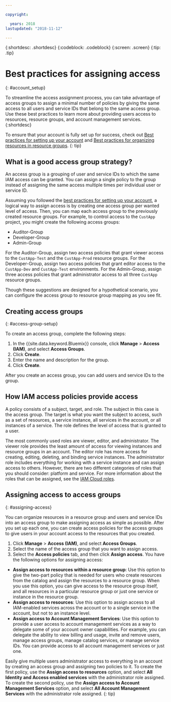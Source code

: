```yaml
---

copyright:

  years: 2018
lastupdated: "2018-11-12"

---
```


{:shortdesc: .shortdesc}
{:codeblock: .codeblock}
{:screen: .screen}
{:tip: .tip}

# Best practices for assigning access
{: #account_setup}

To streamline the access assignment process, you can take advantage of access groups to assign a minimal number of policies by giving the same access to all users and service IDs that belong to the same access group. Use these best practices to learn more about providing users access to resources, resource groups, and account management services.
{:shortdesc}

To ensure that your account is fully set up for success, check out [Best practices for setting up your account](/docs/account/bp_account.html#account_setup) and [Best practices for organizing resources in resource groups](/docs/resources/bestpractice_rgs.html).
{: tip}

## What is a good access group strategy?

An access group is a grouping of user and service IDs to which the same IAM access can be granted. You can assign a single policy to the group instead of assigning the same access multiple times per individual user or service ID.

Assuming you followed the [best practices for setting up your account](/docs/account/bp_account.html#account_setup), a logical way to assign access is by creating one access group per wanted level of access. Then, you can map each access group to the previously created resource groups. For example, to control access to the `CustApp` project, you might create the following access groups:

* Auditor-Group
* Developer-Group
* Admin-Group

For the Auditor-Group, assign two access policies that grant viewer access to the `CustApp-Test` and the `CustApp-Prod` resource groups. For the Developer-Group, assign two access policies that grant editor access to the `CustApp-Dev` and `CustApp-Test` environments. For the Admin-Group, assign three access policies that grant administrator access to all three `CustApp` resource groups.

Though these suggestions are designed for a hypothetical scenario, you can configure the access group to resource group mapping as you see fit.

## Creating access groups
{: #access-group-setup}

To create an access group, complete the following steps: 

1. In the {{site.data.keyword.Bluemix}} console, click **Manage** &gt; **Access (IAM)**, and select **Access Groups**.
2. Click **Create**.
3. Enter the name and description for the group.
4. Click **Create**.

After you create an access group, you can add users and service IDs to the group.

## How IAM access policies provide access

A policy consists of a subject, target, and role. The subject in this case is the access group. The target is what you want the subject to access, such as a set of resources, a service instance, all services in the account, or all instances of a service. The role defines the level of access that is granted to a user.

The most commonly used roles are viewer, editor, and administrator. The viewer role provides the least amount of access for viewing instances and resource groups in an account. The editor role has more access for creating, editing, deleting, and binding service instances. The administrator role includes everything for working with a service instance and can assign access to others. However, there are two different categories of roles that you should consider: platform and service. For more information about the roles that can be assigned, see the [IAM Cloud roles](/docs/iam/users_roles.html#iamusermanrol). 

## Assigning access to access groups
{: #assigning-access}

You can organize resources in a resource group and users and service IDs into an access group to make assigning access as simple as possible. After you set up each one, you can create access policies for the access groups to give users in your account access to the resources that you created.

1. Click **Manage** &gt; **Access (IAM)**, and select **Access Groups**.
2. Select the name of the access group that you want to assign access.
3. Select the **Access policies** tab, and then click **Assign access**. You have the following options for assigning access:

  * **Assign access to resources within a resource group**: Use this option to give the two-part policy that is needed for users who create resources from the catalog and assign the resources to a resource group. When you use this option, you can give access to the resource group itself, and all resources in a particular resource group or just one service or instance in the resource group.
  * **Assign access to resources**: Use this option to assign access to all IAM-enabled services across the account or to a single service in the account, but not to an instance level.
  * **Assign access to Account Management Services**: Use this option to provide a user access to account management services as a way to delegate some of your account owner capabilities. For example, you can delegate the ability to view billing and usage, invite and remove users, manage access groups, manage catalog services, or manage service IDs. You can provide access to all account management services or just one.

Easily give multiple users administrator access to everything in an account by creating an access group and assigning two policies to it. To create the first policy, use the **Assign access to resources** option, and select **All Identity and Access enabled services** with the administrator role assigned. To create the second policy, use the **Assign access to Account Management Services** option, and select **All Account Management Services** with the administrator role assigned.
{: tip}


